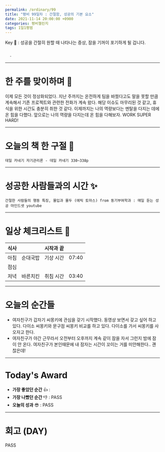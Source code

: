 ```yaml
---
permalink: /ordinary/99
title: "평비 99일차 : 간절함, 성공의 기본 요소"
date: 2021-11-14 20:00:00 +0900
categories: 평비챌린지
tags: 1일1평범
---  
```

Key 🔑 : 성공을 간절히 원할 때 나타나는 증상, 잠을 기꺼이 포기하게 될 겁니다.  
```

  - 
```

---
# 한 주를 맞이하며 🤗
이제 모든 것이 정상화되었다. 지난 주까지는 온전하게 팀을 바꿨다고도 말을 못할 만큼 계속해서 기존 프로젝트와 관련한 전화가 계속 왔다. 해당 이슈도 마무리된 것 같고, 휴식을 위한 시간도 충분히 취한 것 같다. 이제까지는 나의 역량보다는 멘탈을 다지는 데에 온 힘을 다했다. 앞으로는 나의 역량을 다지는데 온 힘을 다해보자. WORK SUPER HARD!  

---
# 오늘의 책 한 구절 📕
`데일 카네기 자기관리론 - 데일 카네기 330~338p`  

---
# 성공한 사람들과의 시간 ✨
`간절한 사람들의 행동 특징, 몰입과 몰두 (에릭 토마스) from 동기부여학과 : 매일 듣는 성공 마인드셋 youtube`  

---
# 일상 체크리스트 📃

| 식사 |  | 시작과 끝 |  |
|:----:|:----:|:----:|:----:|
| 아침 | 순대국밥 | 기상 시간 | 07:40 |
| 점심 |  |  |  |
| 저녁 | 바른치킨 | 취침 시간 | 03:40 |

---
# 오늘의 순간들
- 여자친구가 갑자기 씨몽키에 관심을 갖기 시작했다. 동영상 보면서 갖고 싶어 하고 있다. 다이소 씨몽키와 문구점 씨몽키 비교를 하고 있다. 다이소를 가서 씨몽키를 사오자고 한다.
- 여자친구가 야간 근무라서 오전부터 오후까지 계속 같이 잠을 자서 그런지 밤에 잠이 안 온다. 여자친구가 본인때문에 내 잠자는 시간이 꼬이는 거를 미안해한다.. 괜찮은데!

---
# Today's Award
- **가장 좋았던 순간** 👍 : 
- **가장 나빴던 순간** 👎 : PASS
- **오늘의 성과** 😎 : PASS

---
# 회고 (DAY)
PASS